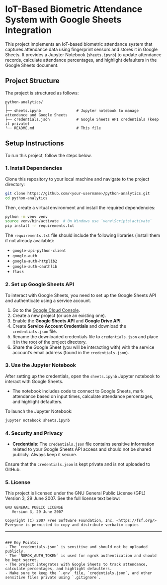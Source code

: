 # IoT-Based Biometric Attendance System with Google Sheets Integration

This project implements an IoT-based biometric attendance system that captures attendance data using fingerprint sensors and stores it in Google Sheets. It provides a Jupyter Notebook (`sheets.ipynb`) to update attendance records, calculate attendance percentages, and highlight defaulters in the Google Sheets document.

## Project Structure

The project is structured as follows:

```
python-analytics/
│
├── sheets.ipynb                # Jupyter notebook to manage attendance and Google Sheets
├── credentials.json            # Google Sheets API credentials (keep it private)
└── README.md                   # This file
```

## Setup Instructions

To run this project, follow the steps below.

### 1. Install Dependencies

Clone this repository to your local machine and navigate to the project directory:

```bash
git clone https://github.com/<your-username>/python-analytics.git
cd python-analytics
```

Then, create a virtual environment and install the required dependencies:

```bash
python -m venv venv
source venv/bin/activate  # On Windows use `venv\Scripts\activate`
pip install -r requirements.txt
```

The `requirements.txt` file should include the following libraries (install them if not already available):

- `google-api-python-client`
- `google-auth`
- `google-auth-httplib2`
- `google-auth-oauthlib`
- `flask`

### 2. Set up Google Sheets API

To interact with Google Sheets, you need to set up the Google Sheets API and authenticate using a service account.

1. Go to the [Google Cloud Console](https://console.cloud.google.com/).
2. Create a new project (or use an existing one).
3. Enable the **Google Sheets API** and **Google Drive API**.
4. Create **Service Account Credentials** and download the `credentials.json` file.
5. Rename the downloaded credentials file to `credentials.json` and place it in the root of the project directory.
6. Share the Google Sheet (you will be interacting with) with the service account’s email address (found in the `credentials.json`).

### 3. Use the Jupyter Notebook

After setting up the credentials, open the `sheets.ipynb` Jupyter notebook to interact with Google Sheets.

- The notebook includes code to connect to Google Sheets, mark attendance based on input times, calculate attendance percentages, and highlight defaulters.

To launch the Jupyter Notebook:

```bash
jupyter notebook sheets.ipynb
```

### 4. Security and Privacy

- **Credentials**: The `credentials.json` file contains sensitive information related to your Google Sheets API access and should not be shared publicly. Always keep it secure.

Ensure that the `credentials.json` is kept private and is not uploaded to GitHub.

### 5. License

This project is licensed under the GNU General Public License (GPL) Version 3, 29 June 2007. See the full license text below:

```
GNU GENERAL PUBLIC LICENSE
   Version 3, 29 June 2007

Copyright (C) 2007 Free Software Foundation, Inc. <https://fsf.org/>
Everyone is permitted to copy and distribute verbatim copies
```
---
```

### Key Points:
- The `credentials.json` is sensitive and should not be uploaded publicly.
- The `NGROK_AUTH_TOKEN` is used for ngrok authentication and should be kept secret.
- The project integrates with Google Sheets to track attendance, calculate percentages, and highlight defaulters.
- Make sure to keep the `.env` file, `credentials.json`, and other sensitive files private using `.gitignore`.
